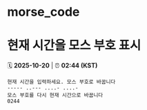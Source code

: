 # morse_code
# 현재 시간을 모스 부호 표시
<!-- MORSE_TIME_START -->
🗓️ **2025-10-20** | ⏰ **02:44 (KST)**

```
현재 시간을 입력하세요. 모스 부호로 바꿉니다
----- ..--- ....- ....-
모스 부호를 다시 현재 시간으로 바꿉니다
0244
```
<!-- MORSE_TIME_END -->
